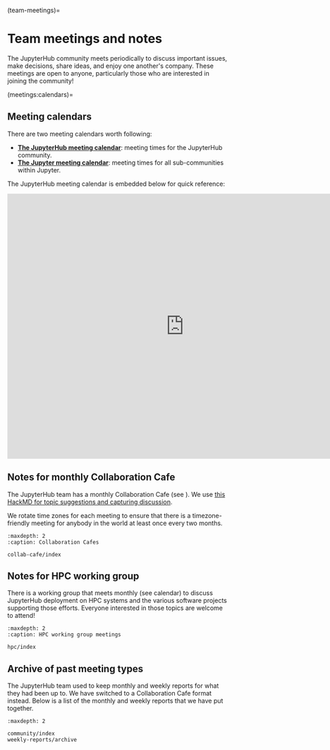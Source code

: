 (team-meetings)=

# Team meetings and notes

The JupyterHub community meets periodically to discuss important issues, make decisions, share ideas, and enjoy one another's company.
These meetings are open to anyone, particularly those who are interested in joining the community!

(meetings:calendars)=
## Meeting calendars

There are two meeting calendars worth following:

- [**The JupyterHub meeting calendar**](https://calendar.google.com/calendar/embed?src=aqpkui5q7oi32pk9tcp53hnssc%40group.calendar.google.com&ctz=America%2FLos_Angeles): meeting times for the JupyterHub community.
- [**The Jupyter meeting calendar**](https://jupyter.org/community#calendar): meeting times for all sub-communities within Jupyter.

The JupyterHub meeting calendar is embedded below for quick reference:

<iframe src="https://calendar.google.com/calendar/embed?src=aqpkui5q7oi32pk9tcp53hnssc%40group.calendar.google.com&ctz=America%2FLos_Angeles" style="border: 0" width="800" height="600" frameborder="0" scrolling="no"></iframe>

## Notes for monthly Collaboration Cafe

The JupyterHub team has a monthly Collaboration Cafe (see [](meetings:calendars)).
We use [this HackMD for topic suggestions and capturing discussion](https://hackmd.io/@sgibson91/hubs-team-meeting).

We rotate time zones for each meeting to ensure that there is a timezone-friendly meeting for anybody in the world at least once every two months.

```{toctree}
:maxdepth: 2
:caption: Collaboration Cafes

collab-cafe/index
```

## Notes for HPC working group

There is a working group that meets monthly (see calendar) to discuss
JupyterHub deployment on HPC systems and the various software projects
supporting those efforts.  Everyone interested in those topics are welcome to
attend!

```{toctree}
:maxdepth: 2
:caption: HPC working group meetings

hpc/index
```

## Archive of past meeting types

The JupyterHub team used to keep monthly and weekly reports for what they had been up to.
We have switched to a Collaboration Cafe format instead.
Below is a list of the monthly and weekly reports that we have put together.

```{toctree}
:maxdepth: 2

community/index
weekly-reports/archive
```
